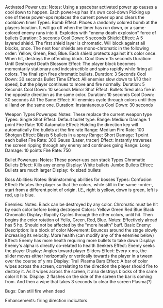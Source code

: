 Activated Power ups: 
  Notes:
    Using a spacebar activated power up causes a cool down to happen. Each power-up has it's own cool-down
    Picking up one of these power-ups replaces the current power up and clears the cooldown timer
  Types:
    Bomb
      Effect:
        Places a randomly colored bomb at the players location. It will go off when the timer has run down, or a same-colored enemy runs into it. Explodes with "enemy death explosion" force of bullets
      Duration:
        3 seconds
      Cool Down: 
        5 seconds
    Shield:
      Effect: 
        A 5 layered shield. The first shield layer is chromatic. Will block against all blocks, once. The next four shields are mono-chromatic in the following order: Yellow, Green, Red, Blue. Each shield protects against it's color once. When hit, destroys the offending block.
      Cool Down: 
        15 seconds
      Duration:
        Until Destroyed
    Death Blossom
      Effect: 
        The player block becomes momentarily stationary and indestructible and spins rapidly while firing all colors. The final spin fires chromatic bullets.
      Duration:
        3 Seconds
      Cool Down: 
        30 seconds 
    Bullet Time
      Effect:
        All enemies slow down to 1/10 their speed, but the player continues to move and fire normally. 
      Duration:
        5 Seconds
      Cool Down: 
        10 seconds
    Mirror Shot
      Effect:
        Bullets fired also fire in the opposite direction as the same color.
      Duration:
        10 seconds
      Cool Down:
        30 seconds
    All The Same
      Effect:
        All enemies cycle through colors until they all land on the same one.
      Duration:
        Instantaneous
      Cool Down:
        30 seconds


Weapon Types Powerups:
  Notes:
    These replace the current weapon type
  Types: 
    Single Shot
      Effect: 
        Default bullet type.
      Range: 
        Medium
      Damage:
        1 point
      Fire Rate:
        100
    Automatic
      Effect:
        Holding the direction key will automatically fire bullets at the fire rate
      Range:
        Medium
      Fire Rate:
        100
    Shotgun
      Effect:
        Blasts 5 bullets in a spray
      Range:
        Short
      Damage: 
        1 point each bullet
      Fire Rate:
        300
    Gauss (Laser, tracer)
      Effect: 
        Instantly traverses the screen ripping through any enemy and continues going
      Range:
        Long
      Damage: 
        10 points
      Fire Rate: 
        750

Bullet Powerups:
  Notes:
    These power-ups can stack
  Types
    Chromatic Bullets
      Effect:
        Kills any enemy
      Display:
        White bullets
    Jumbo Bullets
      Effect: 
        Bullets are much larger
      Display:
        4x sized bullets

Boss Abilities:
  Notes:
    Brainstorming abilities for bosses
  Types:
    Confusion
      Effect:
        Rotates the player so that the colors, while still in the same -order-, start from a different point of origin. I.E., right is yellow, down is green, left is red, up is blue.

Enemies:
  Notes: 
    Black can be destroyed by any color.
    Chromatic must be hit by each color before being destroyed
  Colors:
    Yellow
    Green
    Red
    Blue
    Black
    Chromatic
      Display:
        Rapidly Cycles through the other colors, until hit. Then begins the color rotation of Yello, Green, Red, Blue.
      Notes:
        Effectively alread has 5 hp. Should not be affected by the "more health" buff.
  Basic Enemy:
    Description:
      Is a block of color
    Movement:
      Bounces around the stage slowly increasing its velocity.
  More health (can modify any of the enemies below)
    Effect:
      Enemy has more health requiring more bullets to take down
    Display:
      Enemy's alpha is directly co-related to health
  Seekers
    Effect:
      Enemy seeks the player
    Display: 
      Angles toward player
  Sliders
    Effect:
      Every x ms, the slider moves either horizontally or vertically towards the player in a tween over the course of y ms
    Display:
      Trail
  Plasma Bars
    Effect:
      A bar of color wipes across the screen, correlating to the direction the player should fire to destroy it. As it wipes across the screen, it also destroys blocks of the same color it hits.
    Display:
      2 flashes on the side of the screen the bar is coming from. And then a wipe that takes 3 seconds to clear the screen
      Plasma(?)

Bugs:
  Can still fire when dead

Enhancements:
  firing direction indicators
